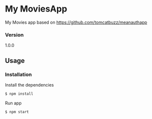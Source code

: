 # My MoviesApp

My Movies app based on https://github.com/tomcatbuzz/meanauthapp

### Version
1.0.0

## Usage


### Installation

Install the dependencies

```sh
$ npm install
```
Run app

```sh
$ npm start
```